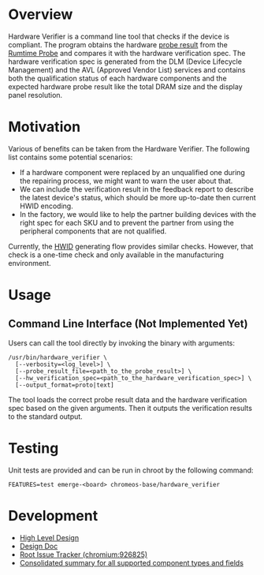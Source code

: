 # Overview

Hardware Verifier is a command line tool that checks if the device is
compliant.  The program obtains the hardware
[probe result](https://chromium.googlesource.com/chromiumos/platform/factory/+/master/py/probe/README.md#output-format)
from the
[Rumtime Probe](https://chromium.googlesource.com/chromiumos/platform2/+/master/runtime_probe/README.md)
and compares it with the hardware verification spec.  The hardware
verification spec is generated from the DLM (Device Lifecycle Management) and
the AVL (Approved Vendor List) services and contains both the qualification
status of each hardware components and the expected hardware probe result like
the total DRAM size and the display panel resolution.

# Motivation

Various of benefits can be taken from the Hardware Verifier.
The following list contains some potential scenarios:

- If a hardware component were replaced by an unqualified one during the
  repairing process, we might want to warn the user about that.
- We can include the verification result in the feedback report to describe
  the latest device's status, which should be more up-to-date then current
  HWID encoding.
- In the factory, we would like to help the partner building devices with the
  right spec for each SKU and to prevent the partner from using the peripheral
  components that are not qualified.

Currently, the
[HWID](https://chromium.googlesource.com/chromiumos/platform/factory/+/master/py/hwid/README.md)
generating flow provides similar checks.  However, that check is a one-time
check and only available in the manufacturing environment.

# Usage

## Command Line Interface (Not Implemented Yet)

Users can call the tool directly by invoking the binary with arguments:

```
/usr/bin/hardware_verifier \
  [--verbosity=<log_level>] \
  [--probe_result_file=<path_to_the_probe_result>] \
  [--hw_verification_spec=<path_to_the_hardware_verification_spec>] \
  [--output_format=proto|text]
```

The tool loads the correct probe result data and the hardware verification spec
based on the given arguments.  Then it outputs the verification results to the
standard output.

# Testing

Unit tests are provided and can be run in chroot by the following command:

```
FEATURES=test emerge-<board> chromeos-base/hardware_verifier
```

# Development

- [High Level Design](http://go/cros-hw-verification-design)
- [Design Doc](http://go/cros-hw-verifier)
- [Root Issue Tracker (chromium:926825)](http://crbug.com/926825)
- [Consolidated summary for all supported component types and fields](http://go/cros-runtime-probe-fields)
